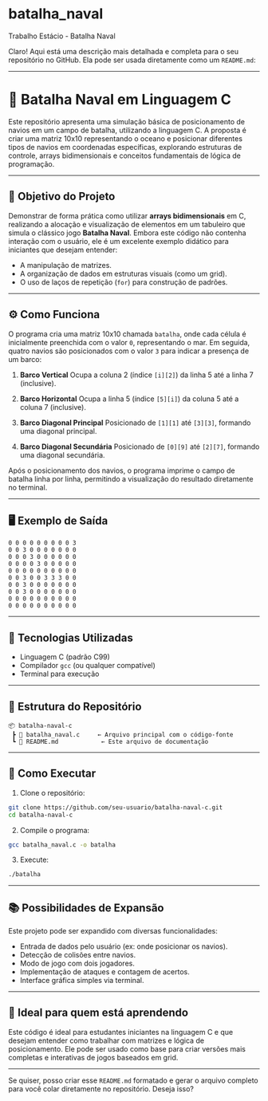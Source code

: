 # batalha_naval
Trabalho Estácio - Batalha Naval

Claro! Aqui está uma descrição mais detalhada e completa para o seu repositório no GitHub. Ela pode ser usada diretamente como um `README.md`:

---

# 🧭 Batalha Naval em Linguagem C

Este repositório apresenta uma simulação básica de posicionamento de navios em um campo de batalha, utilizando a linguagem C. A proposta é criar uma matriz 10x10 representando o oceano e posicionar diferentes tipos de navios em coordenadas específicas, explorando estruturas de controle, arrays bidimensionais e conceitos fundamentais de lógica de programação.

---

## 📌 Objetivo do Projeto

Demonstrar de forma prática como utilizar **arrays bidimensionais** em C, realizando a alocação e visualização de elementos em um tabuleiro que simula o clássico jogo **Batalha Naval**. Embora este código não contenha interação com o usuário, ele é um excelente exemplo didático para iniciantes que desejam entender:

* A manipulação de matrizes.
* A organização de dados em estruturas visuais (como um grid).
* O uso de laços de repetição (`for`) para construção de padrões.

---

## ⚙️ Como Funciona

O programa cria uma matriz 10x10 chamada `batalha`, onde cada célula é inicialmente preenchida com o valor `0`, representando o mar. Em seguida, quatro navios são posicionados com o valor `3` para indicar a presença de um barco:

1. **Barco Vertical**
   Ocupa a coluna 2 (índice `[i][2]`) da linha 5 até a linha 7 (inclusive).

2. **Barco Horizontal**
   Ocupa a linha 5 (índice `[5][i]`) da coluna 5 até a coluna 7 (inclusive).

3. **Barco Diagonal Principal**
   Posicionado de `[1][1]` até `[3][3]`, formando uma diagonal principal.

4. **Barco Diagonal Secundária**
   Posicionado de `[0][9]` até `[2][7]`, formando uma diagonal secundária.

Após o posicionamento dos navios, o programa imprime o campo de batalha linha por linha, permitindo a visualização do resultado diretamente no terminal.

---

## 🖥️ Exemplo de Saída

```
0 0 0 0 0 0 0 0 0 3 
0 0 3 0 0 0 0 0 0 0 
0 0 0 3 0 0 0 0 0 0 
0 0 0 0 3 0 0 0 0 0 
0 0 0 0 0 0 0 0 0 0 
0 0 3 0 0 3 3 3 0 0 
0 0 3 0 0 0 0 0 0 0 
0 0 3 0 0 0 0 0 0 0 
0 0 0 0 0 0 0 0 0 0 
0 0 0 0 0 0 0 0 0 0 
```

---

## 🧪 Tecnologias Utilizadas

* Linguagem C (padrão C99)
* Compilador `gcc` (ou qualquer compatível)
* Terminal para execução

---

## 📁 Estrutura do Repositório

```
📦 batalha-naval-c
 ┣ 📄 batalha_naval.c     ← Arquivo principal com o código-fonte
 ┗ 📄 README.md            ← Este arquivo de documentação
```

---

## 🚀 Como Executar

1. Clone o repositório:

```bash
git clone https://github.com/seu-usuario/batalha-naval-c.git
cd batalha-naval-c
```

2. Compile o programa:

```bash
gcc batalha_naval.c -o batalha
```

3. Execute:

```bash
./batalha
```

---

## 📚 Possibilidades de Expansão

Este projeto pode ser expandido com diversas funcionalidades:

* Entrada de dados pelo usuário (ex: onde posicionar os navios).
* Detecção de colisões entre navios.
* Modo de jogo com dois jogadores.
* Implementação de ataques e contagem de acertos.
* Interface gráfica simples via terminal.

---

## 🧠 Ideal para quem está aprendendo

Este código é ideal para estudantes iniciantes na linguagem C e que desejam entender como trabalhar com matrizes e lógica de posicionamento. Ele pode ser usado como base para criar versões mais completas e interativas de jogos baseados em grid.

---

Se quiser, posso criar esse `README.md` formatado e gerar o arquivo completo para você colar diretamente no repositório. Deseja isso?


